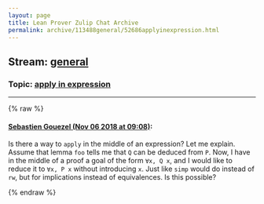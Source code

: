 ```yaml
---
layout: page
title: Lean Prover Zulip Chat Archive 
permalink: archive/113488general/52686applyinexpression.html
---
```


## Stream: [general](index.html)
### Topic: [apply in expression](52686applyinexpression.html)

---


{% raw %}
#### [ Sebastien Gouezel (Nov 06 2018 at 09:08)](https://leanprover.zulipchat.com/#narrow/stream/113488-general/topic/apply%20in%20expression/near/146851453):
Is there a way to `apply` in the middle of an expression? Let me explain. Assume that lemma `foo` tells me that `Q` can be deduced from `P`. Now, I have in the middle of a proof a goal of the form `∀x, Q x`, and I would like to reduce it to `∀x, P x` without introducing `x`. Just like `simp` would do instead of `rw`, but for implications instead of equivalences. Is this possible?


{% endraw %}
